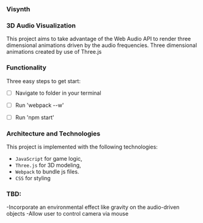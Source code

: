 ### Visynth

### 3D Audio Visualization
This project aims to take advantage of the Web Audio API to render three dimensional animations driven by the audio frequencies. Three dimensional animations created by use of Three.js

### Functionality 

Three easy steps to get start:

- [ ] Navigate to folder in your terminal
- [ ] Run 'webpack --w'
- [ ] Run 'npm start'


### Architecture and Technologies

This project is implemented with the following technologies:

- `JavaScript` for game logic,
- `Three.js` for 3D modeling,
- `Webpack` to bundle js files.
- `CSS` for styling



### TBD:

-Incorporate an environmental effect like gravity on the audio-driven objects
-Allow user to control camera via mouse
